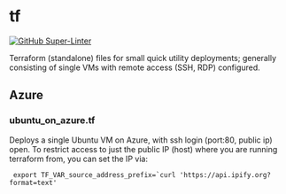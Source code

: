 # tf

[![GitHub Super-Linter](https://github.com/rollwagen/tf/workflows/Lint%20Code%20Base/badge.svg)](https://github.com/marketplace/actions/super-linter)

Terraform (standalone) files for small quick utility deployments; generally consisting of single VMs with remote access (SSH, RDP) configured.

## Azure
### ubuntu_on_azure.tf
Deploys a single Ubuntu VM on Azure, with ssh login (port:80, public ip) open.
To restrict access to just the public IP (host) where you are running terraform from,
you can set the IP via:
```shell
 export TF_VAR_source_address_prefix=`curl 'https://api.ipify.org?format=text'
```
